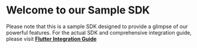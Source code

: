 # Welcome to our Sample SDK

Please note that this is a sample SDK designed to provide a glimpse of our powerful features. For the actual SDK and comprehensive integration guide, please visit **[Flutter Integration Guide](https://developers.shuftipro.com/docs/mobile/platforms/flutter-sdk)**